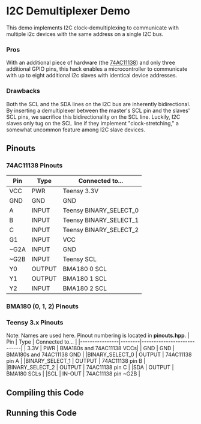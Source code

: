 I2C Demultiplexer Demo
======================

This demo implements I2C clock-demultiplexing to communicate with multiple
i2c devices with the same address on a single I2C bus.

### Pros
With an additional piece of hardware (the
[74AC11138](http://www.ti.com/lit/ds/symlink/74ac11138.pdf)) and only three
additional GPIO pins, this hack enables a microcontroller to communicate with
up to eight additional i2c slaves with identical device addresses.

### Drawbacks
Both the SCL and the SDA lines on the I2C bus are inherently bidirectional.
By inserting a demultiplexer between the master's SCL pin and the slaves' SCL
pins, we sacrifice this bidirectionality on the SCL line. Luckily, I2C slaves
only tug on the SCL line if they implement "clock-stretching," a somewhat
uncommon feature among I2C slave devices.

## Pinouts
### 74AC11138 Pinouts
| Pin  | Type   | Connected to...        |
|------|--------|------------------------|
| VCC  | PWR    | Teensy 3.3V            |
| GND  | GND    | GND                    |
| A    | INPUT  | Teensy BINARY_SELECT_0 |
| B    | INPUT  | Teensy BINARY_SELECT_1 |
| C    | INPUT  | Teensy BINARY_SELECT_2 |
| G1   | INPUT  | VCC                    |
| ~G2A | INPUT  | GND                    |
| ~G2B | INPUT  | Teensy SCL             |
| Y0   | OUTPUT | BMA180 0 SCL           |
| Y1   | OUTPUT | BMA180 1 SCL           |
| Y2   | INPUT  | BMA180 2 SCL           |

### BMA180 (0, 1, 2) Pinouts


### Teensy 3.x Pinouts
Note: Names are used here. Pinout numbering is located in **pinouts.hpp**.
| Pin            | Type   | Connected to...            |
|----------------|--------|----------------------------|
| 3.3V           | PWR    | BMA180s and 74AC11138  VCCs|
| GND            | GND    | BMA180s and 74AC11138  GND |
|BINARY_SELECT_0 | OUTPUT | 74AC11138 pin A            |
|BINARY_SELECT_1 | OUTPUT | 74AC11138 pin B            |
|BINARY_SELECT_2 | OUTPUT | 74AC11138 pin C            |
|SDA             | OUTPUT | BMA180 SCLs                |
|SCL             | IN-OUT | 74AC11138 pin ~G2B |

## Compiling this Code

## Running this Code

